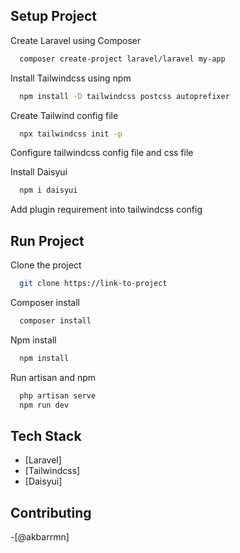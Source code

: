 ## Setup Project

Create Laravel using Composer

```bash
  composer create-project laravel/laravel my-app
```

Install Tailwindcss using npm

```bash
  npm install -D tailwindcss postcss autoprefixer
```

Create Tailwind config file

```bash
  npx tailwindcss init -p
```

Configure tailwindcss config file and css file

Install Daisyui 

```bash
  npm i daisyui
```

Add plugin requirement into tailwindcss config


## Run Project

Clone the project

```bash
  git clone https://link-to-project
```

Composer install

```bash
  composer install
```

Npm install

```bash
  npm install
```

Run artisan and npm 

```bash
  php artisan serve
  npm run dev
```

## Tech Stack

- [Laravel]
- [Tailwindcss]
- [Daisyui]

## Contributing

-[@akbarrmn]

